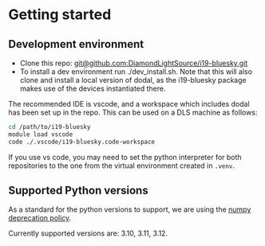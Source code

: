 # Getting started

## Development environment

- Clone this repo: [git@github.com:DiamondLightSource/i19-bluesky.git](git@github.com:DiamondLightSource/i19-bluesky.git)
- To install a dev environment run ./dev_install.sh. Note that this will also clone and install a local version of dodal, as the i19-bluesky package makes use of the devices instantiated there.

The recommended IDE is vscode, and a workspace which includes dodal has been set up in the repo. This can be used on a DLS machine as follows:

```bash
cd /path/to/i19-bluesky
module load vscode
code ./.vscode/i19-bluesky.code-workspace
```

If you use vs code, you may need to set the python interpreter for both repositories to the one from the virtual environment created in `.venv`.


## Supported Python versions

As a standard for the python versions to support, we are using the [numpy deprecation policy](https://numpy.org/neps/nep-0029-deprecation_policy.html).

Currently supported versions are: 3.10, 3.11, 3.12.
